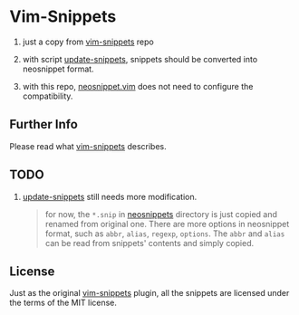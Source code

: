 # Vim-Snippets

1. just a copy from [vim-snippets][1] repo

2. with script [update-snippets](update-snippets), snippets should be converted
    into neosnippet format.

3. with this repo, [neosnippet.vim][2] does not need to configure the compatibility.

## Further Info
Please read what [vim-snippets][1] describes.

## TODO
1. [update-snippets](update-snippets) still needs more modification.
    > for now, the `*.snip` in [neosnippets](neosnippets/) directory is just copied
    > and renamed from original one. There are more options in neosnippet format, such
    > as `abbr`, `alias`, `regexp`, `options`. The `abbr` and `alias` can be read
    > from snippets' contents and simply copied.

## License
Just as the original [vim-snippets][1] plugin, all the snippets are licensed
under the terms of the MIT license.

[1]: https://github.com/honza/vim-snippets
[2]: https://github.com/Shougo/neosnippet.vim
